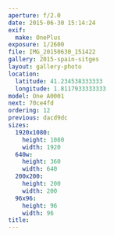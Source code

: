 ```yaml
---
aperture: f/2.0
date: 2015-06-30 15:14:24
exif:
  make: OnePlus
exposure: 1/2600
file: IMG_20150630_151422
gallery: 2015-spain-sitges
layout: gallery-photo
location:
  latitude: 41.234538333333
  longitude: 1.8117933333333
model: One A0001
next: 70ce4fd
ordering: 12
previous: dacd9dc
sizes:
  1920x1080:
    height: 1080
    width: 1920
  640w:
    height: 360
    width: 640
  200x200:
    height: 200
    width: 200
  96x96:
    height: 96
    width: 96
title: 
---
```

